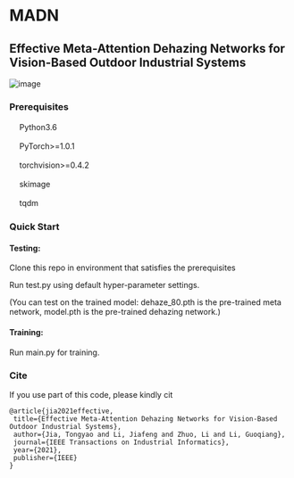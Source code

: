 # MADN
## Effective Meta-Attention Dehazing Networks for Vision-Based Outdoor Industrial Systems 
![image](https://github.com/TongyJia/MADN/blob/main/dehazed_net.jpg)
### Prerequisites 
   　 Python3.6
     
   　 PyTorch>=1.0.1
     
   　 torchvision>=0.4.2
     
   　 skimage
     
   　 tqdm
   
   
### Quick Start
#### Testing:
Clone this repo in environment that satisfies the prerequisites

Run test.py using default hyper-parameter settings.

(You can test on the trained model:
 dehaze_80.pth is the pre-trained meta network,
 model.pth is the pre-trained dehazing network.)
 
#### Training:
 
 Run main.py for training.
 
 ### Cite
 If you use part of this code, please kindly cit
 
 ```
 @article{jia2021effective,
  title={Effective Meta-Attention Dehazing Networks for Vision-Based Outdoor Industrial Systems},
  author={Jia, Tongyao and Li, Jiafeng and Zhuo, Li and Li, Guoqiang},
  journal={IEEE Transactions on Industrial Informatics},
  year={2021},
  publisher={IEEE}
}
```
 
  



